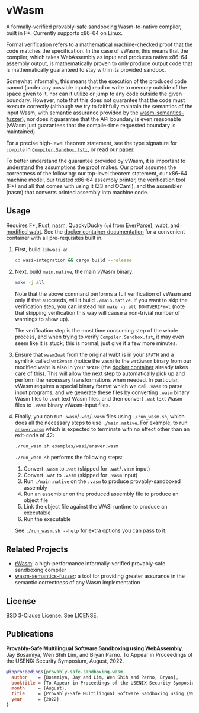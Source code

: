 # vWasm

A formally-verified provably-safe sandboxing Wasm-to-native compiler,
built in F*. Currently supports x86-64 on Linux.

Formal verification refers to a mathematical machine-checked proof
that the code matches the specification. In the case of vWasm, this
means that the compiler, which takes WebAssembly as input and produces
native x86-64 assembly output, is mathematically proven to only
produce output code that is mathematically guaranteed to stay within
its provided sandbox.

Somewhat informally, this means that the execution of the produced
code cannot (under any possible inputs) read or write to memory
outside of the space given to it, nor can it utilize or jump to any
code outside the given boundary. However, note that this does not
guarantee that the code must execute correctly (although we try to
faithfully maintain the semantics of the input Wasm, with semantic
assurance provided by the
[wasm-semantics-fuzzer](https://github.com/secure-foundations/wasm-semantics-fuzzer)),
nor does it guarantee that the API boundary is even reasonable (vWasm
just guarantees that the compile-time requested boundary is
maintained).

For a precise high-level theorem statement, see the type signature for
`compile` in
[`Compiler.Sandbox.fsti`](compiler/sandbox/Compiler.Sandbox.fsti), or
read our [paper](#publications).

To better understand the guarantee provided by vWasm, it is important
to understand the assumptions the proof makes. Our proof assumes the
correctness of the following: our top-level theorem statement, our
x86-64 machine model, our trusted x86-64 assembly printer, the
verification tool (F*) and all that comes with using it (Z3 and
OCaml), and the assembler (nasm) that converts printed assembly into
machine code.

## Usage

Requires [F*](https://www.fstar-lang.org/),
[Rust](https://www.rust-lang.org/), [nasm](https://nasm.us/),
QuackyDucky (`qd` from
[EverParse](https://github.com/project-everest/everparse)),
[wabt](https://github.com/WebAssembly/wabt), and [modified
wabt](https://github.com/secure-foundations/wabt/tree/06e29d927b49e3c8188793dbad5fa8a69e3236e7). See
the [docker container documentation](.docker/README.md) for a
convenient container with all pre-requisites built in.

1. First, build `libwasi.a`:
    ```sh
    cd wasi-integration && cargo build --release
    ```

2. Next, build `main.native`, the main vWasm binary:
    ```sh
    make -j all
    ```

   Note that the above command performs a full verification of vWasm
   and only if that succeeds, will it build `./main.native`. If you
   want to skip the verification step, you can instead run `make -j
   all DONTVERIFY=t` (note that skipping verification this way will
   cause a non-trivial number of warnings to show up).

   The verification step is the most time consuming step of the whole
   process, and when trying to verify `Compiler.Sandbox.fst`, it may
   even seem like it is stuck; this is normal, just give it a few more
   minutes.

3. Ensure that `wasm2wat` from the original wabt is in your `$PATH`
   and a symlink called `wat2vasm` (notice the `vasm`) to the
   `wat2wasm` binary from our modified wabt is also in your `$PATH`
   (the [docker container](./docker/README.md) already takes care of
   this). This will allow the next step to automatically pick up and
   perform the necessary transformations when needed. In particular,
   vWasm requires a special binary format which we call `.vasm` to
   parse input programs, and we generate these files by converting
   `.wasm` binary Wasm files to `.wat` text Wasm files, and then
   convert `.wat` text Wasm files to `.vasm` binary vWasm-input files.

4. Finally, you can run `.wasm`/`.wat`/`.vasm` files using
   `./run_wasm.sh`, which does all the necessary steps to use
   `./main.native`. For example, to run
   [`answer.wasm`](examples/wasi/answer.wat) which is expected to
   terminate with no effect other than an exit-code of 42:
    ```sh
    ./run_wasm.sh examples/wasi/answer.wasm
    ```

   `./run_wasm.sh` performs the following steps:
   1. Convert `.wasm` to `.wat` (skipped for `.wat`/`.vasm` input)
   2. Convert `.wat` to `.vasm` (skipped for `.vasm` input)
   3. Run `./main.native` on the `.vasm` to produce provably-sandboxed assembly
   4. Run an assembler on the produced assembly file to produce an object file
   5. Link the object file against the WASI runtime to produce an executable
   6. Run the executable

   See `./run_wasm.sh --help` for extra options you can pass to it.

## Related Projects

+ [rWasm](https://github.com/secure-foundations/rWasm): a
  high-performance informally-verified provably-safe sandboxing
  compiler
+ [wasm-semantics-fuzzer](https://github.com/secure-foundations/wasm-semantics-fuzzer):
  a tool for providing greater assurance in the semantic correctness
  of any Wasm implementation

## License

BSD 3-Clause License. See [LICENSE](./LICENSE).

## Publications

**Provably-Safe Multilingual Software Sandboxing using WebAssembly**.
Jay Bosamiya, Wen Shih Lim, and Bryan Parno. To Appear in Proceedings
of the USENIX Security Symposium, August, 2022.

```bibtex
@inproceedings{provably-safe-sandboxing-wasm,
  author    = {Bosamiya, Jay and Lim, Wen Shih and Parno, Bryan},
  booktitle = {To Appear in Proceedings of the USENIX Security Symposium},
  month     = {August},
  title     = {Provably-Safe Multilingual Software Sandboxing using {WebAssembly}},
  year      = {2022}
}
```

